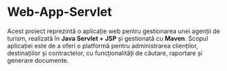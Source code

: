 # Web-App-Servlet
Acest proiect reprezintă o aplicație web pentru gestionarea unei agenții de turism, realizată în **Java Servlet + JSP** și gestionată cu **Maven**.   Scopul aplicației este de a oferi o platformă pentru administrarea clienților, destinațiilor și contractelor, cu funcționalități de căutare, raportare și generare documente.
